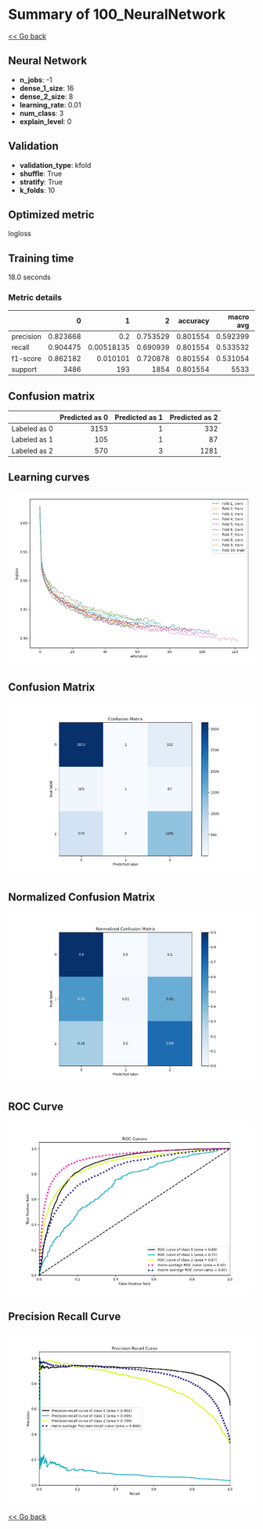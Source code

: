 # Summary of 100_NeuralNetwork

[<< Go back](../README.md)


## Neural Network
- **n_jobs**: -1
- **dense_1_size**: 16
- **dense_2_size**: 8
- **learning_rate**: 0.01
- **num_class**: 3
- **explain_level**: 0

## Validation
 - **validation_type**: kfold
 - **shuffle**: True
 - **stratify**: True
 - **k_folds**: 10

## Optimized metric
logloss

## Training time

18.0 seconds

### Metric details
|           |           0 |            1 |           2 |   accuracy |   macro avg |   weighted avg |   logloss |
|:----------|------------:|-------------:|------------:|-----------:|------------:|---------------:|----------:|
| precision |    0.823668 |   0.2        |    0.753529 |   0.801554 |    0.592399 |       0.778411 |  0.537409 |
| recall    |    0.904475 |   0.00518135 |    0.690939 |   0.801554 |    0.533532 |       0.801554 |  0.537409 |
| f1-score  |    0.862182 |   0.010101   |    0.720878 |   0.801554 |    0.531054 |       0.785112 |  0.537409 |
| support   | 3486        | 193          | 1854        |   0.801554 | 5533        |    5533        |  0.537409 |


## Confusion matrix
|              |   Predicted as 0 |   Predicted as 1 |   Predicted as 2 |
|:-------------|-----------------:|-----------------:|-----------------:|
| Labeled as 0 |             3153 |                1 |              332 |
| Labeled as 1 |              105 |                1 |               87 |
| Labeled as 2 |              570 |                3 |             1281 |

## Learning curves
![Learning curves](learning_curves.png)
## Confusion Matrix

![Confusion Matrix](confusion_matrix.png)


## Normalized Confusion Matrix

![Normalized Confusion Matrix](confusion_matrix_normalized.png)


## ROC Curve

![ROC Curve](roc_curve.png)


## Precision Recall Curve

![Precision Recall Curve](precision_recall_curve.png)



[<< Go back](../README.md)
